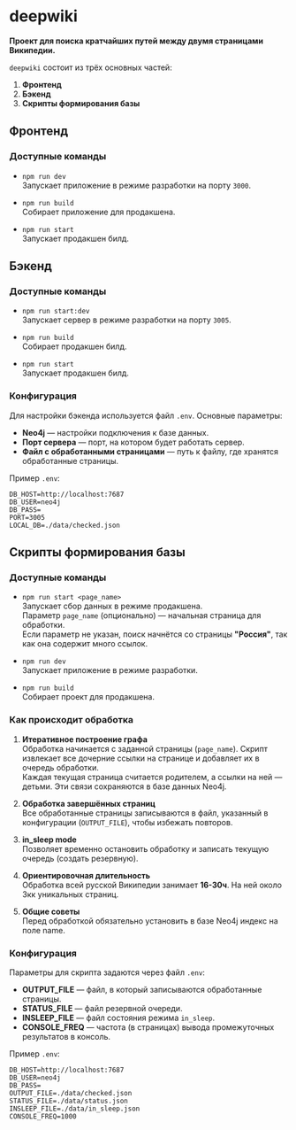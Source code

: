 # deepwiki

**Проект для поиска кратчайших путей между двумя страницами Википедии.**

`deepwiki` состоит из трёх основных частей:

1. **Фронтенд**
2. **Бэкенд**
3. **Скрипты формирования базы**

## Фронтенд

### Доступные команды

- `npm run dev`  
  Запускает приложение в режиме разработки на порту `3000`.

- `npm run build`  
  Собирает приложение для продакшена.

- `npm run start`  
  Запускает продакшен билд.


## Бэкенд

### Доступные команды

- `npm run start:dev`  
  Запускает сервер в режиме разработки на порту `3005`.

- `npm run build`  
  Собирает продакшен билд.

- `npm run start`  
  Запускает продакшен билд.

### Конфигурация

Для настройки бэкенда используется файл `.env`. Основные параметры:
- **Neo4j** — настройки подключения к базе данных.
- **Порт сервера** — порт, на котором будет работать сервер.
- **Файл с обработанными страницами** — путь к файлу, где хранятся обработанные страницы.

Пример `.env`:
```dotenv
DB_HOST=http://localhost:7687
DB_USER=neo4j
DB_PASS=
PORT=3005
LOCAL_DB=./data/checked.json
```

## Скрипты формирования базы

### Доступные команды

- `npm run start <page_name>`  
  Запускает сбор данных в режиме продакшена.  
  Параметр `page_name` (опционально) — начальная страница для обработки.  
  Если параметр не указан, поиск начнётся со страницы **"Россия"**, так как она содержит много ссылок.

- `npm run dev`  
  Запускает приложение в режиме разработки.

- `npm run build`  
  Собирает проект для продакшена.

### Как происходит обработка

1. **Итеративное построение графа**  
   Обработка начинается с заданной страницы (`page_name`). Скрипт извлекает все дочерние ссылки на странице и добавляет их в очередь обработки.  
   Каждая текущая страница считается родителем, а ссылки на ней — детьми. Эти связи сохраняются в базе данных Neo4j.

2. **Обработка завершённых страниц**  
   Все обработанные страницы записываются в файл, указанный в конфигурации (`OUTPUT_FILE`), чтобы избежать повторов.

3. **in_sleep mode**  
   Позволяет временно остановить обработку и записать текущую очередь (создать резервную).

4. **Ориентировочная длительность**  
   Обработка всей русской Википедии занимает **16-30ч**. На ней около 3кк уникальных страниц.

5. **Общие советы**  
   Перед обработкой обязательно установить в базе Neo4j индекс на поле name.


### Конфигурация

Параметры для скрипта задаются через файл `.env`:

- **OUTPUT_FILE** — файл, в который записываются обработанные страницы.  
- **STATUS_FILE** — файл резервной очереди.  
- **INSLEEP_FILE** — файл состояния режима `in_sleep`.  
- **CONSOLE_FREQ** — частота (в страницах) вывода промежуточных результатов в консоль.

Пример `.env`:
```dotenv
DB_HOST=http://localhost:7687
DB_USER=neo4j
DB_PASS=
OUTPUT_FILE=./data/checked.json
STATUS_FILE=./data/status.json
INSLEEP_FILE=./data/in_sleep.json
CONSOLE_FREQ=1000
```